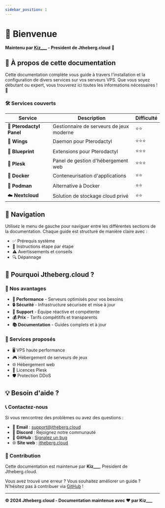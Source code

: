```yaml
---
sidebar_position: 1
---
```


# 👋 Bienvenue

**Maintenu par [Kiz___](https://github.com/KizYTB) - President de Jtheberg.cloud** 🎯

## 📖 À propos de cette documentation

Cette documentation complète vous guide à travers l'installation et la configuration de divers services sur vos serveurs VPS. Que vous soyez débutant ou expert, vous trouverez ici toutes les informations nécessaires ! 🚀

### 🛠️ Services couverts

| Service | Description | Difficulté |
|---------|-------------|------------|
| 🦖 **Pterodactyl Panel** | Gestionnaire de serveurs de jeux moderne | ⭐⭐ |
| 🦅 **Wings** | Daemon pour Pterodactyl | ⭐⭐⭐ |
| 🎨 **Blueprint** | Extensions pour Pterodactyl | ⭐⭐⭐ |
| 🔧 **Plesk** | Panel de gestion d'hébergement web | ⭐⭐⭐ |
| 🐳 **Docker** | Conteneurisation d'applications | ⭐⭐ |
| 🔷 **Podman** | Alternative à Docker | ⭐⭐ |
| ☁️ **Nextcloud** | Solution de stockage cloud privé | ⭐⭐ |

## 🧭 Navigation

Utilisez le menu de gauche pour naviguer entre les différentes sections de la documentation. Chaque guide est structuré de manière claire avec :

- ✅ Prérequis système
- 📝 Instructions étape par étape
- ⚠️ Avertissements et conseils
- 🔍 Dépannage

## 🎯 Pourquoi Jtheberg.cloud ?

### 💪 Nos avantages

- **🚀 Performance** - Serveurs optimisés pour vos besoins
- **🔒 Sécurité** - Infrastructure sécurisée et mise à jour
- **💬 Support** - Équipe réactive et compétente
- **💰 Prix** - Tarifs compétitifs et transparents
- **📚 Documentation** - Guides complets et à jour

### 🌟 Services proposés

- 🖥️ VPS haute performance
- 🎮 Hébergement de serveurs de jeux
- 🌐 Hébergement web
- 📜 Licences Plesk
- 🛡️ Protection DDoS

## 💡 Besoin d'aide ?

### 📞 Contactez-nous

Si vous rencontrez des problèmes ou avez des questions :

- 📧 **Email** : support@jtheberg.cloud
- 💬 **Discord** : Rejoignez notre communauté
- 🐛 **GitHub** : [Signalez un bug](https://github.com/KizYTB)
- 🌐 **Site web** : [jtheberg.cloud](https://jtheberg.cloud)

### 🤝 Contribution

Cette documentation est maintenue par **Kiz___**, President de Jtheberg.cloud.

Vous avez trouvé une erreur ? Vous souhaitez améliorer un guide ? N'hésitez pas à contribuer via [GitHub](https://github.com/KizYTB) !

---

**© 2024 Jtheberg.cloud - Documentation maintenue avec ❤️ par Kiz___**
